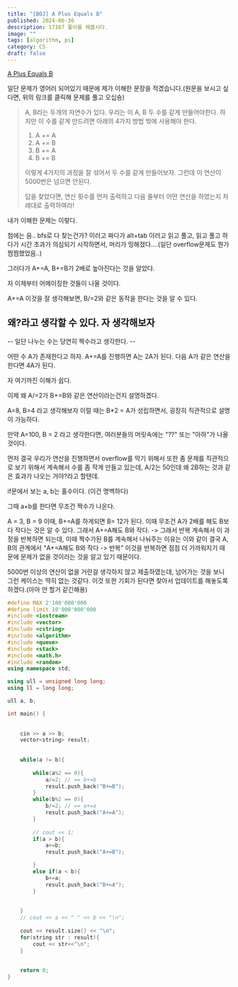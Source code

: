 ```yaml
---
title: "[BOJ] A Plus Equals B"
published: 2024-06-30
description: 17167 풀이를 해봅시다.
image: ""
tags: [algorithm, ps]
category: CS
draft: false
---
```


[A Plus Equals B](https://www.acmicpc.net/problem/17167)



일단 문제가 영어러 되어있기 때문에 제가 이해한 문장을 적겠습니다.(원문을 보시고 싶다면, 위의 링크를 클릭해 문제를 풀고 오십숑)

> A, B라는 두개의 자연수가 있다. 우리는 이 A, B 두 수를 같게 만들어야한다. 
> 하지만 이 수를 같게 만드려면 아래의 4가지 방법 밖에 사용해야 한다.
> 1. A += A
> 2. A += B
> 3. B += A
> 4. B += B
> 
> 이렇게 4가지의 과정을 잘 섞어서 두 수를 같게 만들어보자. 그런데 이 연산이 5000번은 넘으면 안된다.
> 
> 답을 찾았다면, 연산 횟수를 먼저 출력하고 다음 줄부터 어떤 연산을 하였는지 차례대로 출력하여라!

내가 이해한 문제는 이렇다.

첨에는 음.. bfs로 다 찾는건가? 이러고 짜다가 alt+tab 이러고 읽고 풀고, 읽고 풀고 하다가 시간 초과가 의심되기 시작하면서, 
머리가 띵해졌다....(일단 overflow문제도 뭔가 찜찜했었음..)

그러다가 A+=A, B+=B가 2배로 높아진다는 것을 알았다.

자 이제부터 어메이징한 것들이 나올 것이다.

A+=A 이것을 잘 생각해보면, B/=2와 같은 동작을 한다는 것을 알 수 있다. 

왜?라고 생각할 수 있다. 자 생각해보자
--------------------
-- 일단 나누는 수는 당연히 짝수라고 생각한다. --

어떤 수 A가 존재한다고 하자.
A+=A를 진행하면 A는 2A가 된다.
다음 A가 같은 연산을 한다면 4A가 된다.

자 여기까진 이해가 쉽다.

이제 왜 A/=2가 B+=B와 같은 연산이라는건지 설명하겠다.

A=8, B=4 라고 생각해보자
이럴 때는 B*2 = A가 성립하면서, 굉장히 직관적으로 설명이 가능하다.

만약 A=100, B = 2 라고 생각한다면,
여러분들의 머릿속에는 "??" 또는 "아하"가 나올 것이다.

먼저 결국 우리가 연산을 진행하면서 overflow를 막기 위해서 또한 좀 문제를 직관적으로 보기 위해서 계속해서 수를 좀 작게 만들고 있는데,
A/2는 50인데 왜 2B하는 것과 같은 효과가 나오는 거야?라고 할텐데.

if문에서 보는 a, b는 홀수이다. (이건 명백하다)

그때 a+b를 한다면 무조건 짝수가 나온다.

A = 3, B = 9
이때, B+=A를 하게되면 B= 12가 된다.
이때 무조건 A가 2배를 해도 B보다 작다는 것은 알 수 있다. 그래서 A+=A해도 B와 작다. -> 그래서 반복
계속해서 이 과정을 반복하면 되는데, 이때 짝수가된 B를 계속해서 나눠주는 이유는 이와 같이 결국 A, B의 관계에서 "A+=A해도 B와 작다 -> 반복" 이것을 반복하면 점점 더 가까워지기 때문에 문제가 없을 것이라는 것을 알고 있기 때문이다.

5000번 이상의 연산이 없을 거란걸 생각하지 않고 제출하였는데, 넘어가는 것을 보니 그런 케이스는 딱히 없는 것같다. 
이것 또한 기회가 된다면 찾아서 업데이트를 해놓도록 하겠다.(아마 안 할거 같긴해용)

[//]: # ()
[//]: # (결국 전체적으로 생각하면, A+=A는 A*=2와 같다. 그리고 *=2된 것을 /=2가 된다면 똑같이 돌아가는 상황이다.)

[//]: # ()
[//]: # (예를 들어서, A = 3, B = 71)

[//]: # ()
[//]: # (여기서는 짝수가 없으니, 큰 놈을 더해준다.)

[//]: # ()
[//]: # (3, 74 그 후, 3은 그대로 74를 계속 나눠준다.)

[//]: # (3, 37 똑같이 다시 37에 더한다.)

[//]: # (3, 40-> 3, 5 -> 3, 8 -> 3, 1 -> 4, 1 -> 1, 1)

[//]: # (&#40;홀수 + 홀수&#41;가 반복된다.)

[//]: # ()
 


```cpp
#define MAX 2'100'000'000
#define limit 10'000'000'000
#include <iostream>
#include <vector>
#include <cstring>
#include <algorithm>
#include <queue>
#include <stack>
#include <math.h>
#include <random>
using namespace std;

using ull = unsigned long long;
using ll = long long;

ull a, b;

int main() {
   
   
    cin >> a >> b;
    vector<string> result;
    
    
    while(a != b){
        
        while(a%2 == 0){
            a/=2; // == b+=b
            result.push_back("B+=B");
        }
        while(b%2 == 0){
            b/=2; // == a+=a
            result.push_back("A+=A");
        }
        
        // cout << 1;
        if(a > b){
            a+=b;
            result.push_back("A+=B");

        }
        else if(a < b){
            b+=a;
            result.push_back("B+=A");
        }
        
        
    }
    // cout << a << " " << b << "\n";
    
    cout << result.size() << "\n";
    for(string str : result){
        cout << str<<"\n";
    }
    
    
    return 0;
}
```


